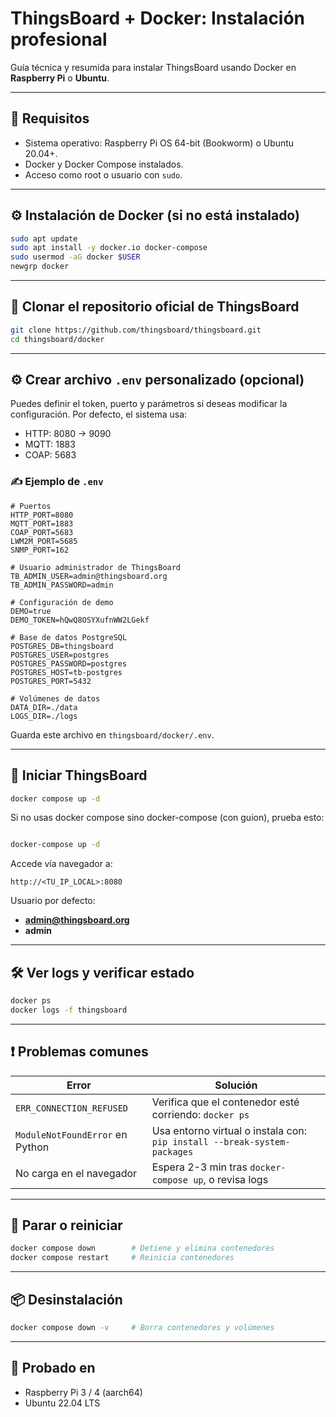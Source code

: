 # ThingsBoard + Docker: Instalación profesional

Guía técnica y resumida para instalar ThingsBoard usando Docker en **Raspberry Pi** o **Ubuntu**.

---

## 🧰 Requisitos

- Sistema operativo: Raspberry Pi OS 64-bit (Bookworm) o Ubuntu 20.04+.
- Docker y Docker Compose instalados.
- Acceso como root o usuario con `sudo`.

---

## ⚙️ Instalación de Docker (si no está instalado)

```bash
sudo apt update
sudo apt install -y docker.io docker-compose
sudo usermod -aG docker $USER
newgrp docker
```

---

## 🚀 Clonar el repositorio oficial de ThingsBoard

```bash
git clone https://github.com/thingsboard/thingsboard.git
cd thingsboard/docker
```

---

## ⚙️ Crear archivo `.env` personalizado (opcional)

Puedes definir el token, puerto y parámetros si deseas modificar la configuración. Por defecto, el sistema usa:

- HTTP: 8080 → 9090
- MQTT: 1883
- COAP: 5683

### ✍️ Ejemplo de `.env`

```env
# Puertos
HTTP_PORT=8080
MQTT_PORT=1883
COAP_PORT=5683
LWM2M_PORT=5685
SNMP_PORT=162

# Usuario administrador de ThingsBoard
TB_ADMIN_USER=admin@thingsboard.org
TB_ADMIN_PASSWORD=admin

# Configuración de demo
DEMO=true
DEMO_TOKEN=hQwQ8OSYXufnWW2LGekf

# Base de datos PostgreSQL
POSTGRES_DB=thingsboard
POSTGRES_USER=postgres
POSTGRES_PASSWORD=postgres
POSTGRES_HOST=tb-postgres
POSTGRES_PORT=5432

# Volúmenes de datos
DATA_DIR=./data
LOGS_DIR=./logs

```

Guarda este archivo en `thingsboard/docker/.env`.

---

## 🧱 Iniciar ThingsBoard

```bash
docker compose up -d
```
Si no usas docker compose sino docker-compose (con guion), prueba esto:
```bash

docker-compose up -d
```

Accede vía navegador a:

```text
http://<TU_IP_LOCAL>:8080
```

Usuario por defecto:

- **admin@thingsboard.org**
- **admin**

---

## 🛠️ Ver logs y verificar estado

```bash
docker ps
docker logs -f thingsboard
```

---

## ❗ Problemas comunes

| Error                              | Solución                                                                 |
|-----------------------------------|--------------------------------------------------------------------------|
| `ERR_CONNECTION_REFUSED`          | Verifica que el contenedor esté corriendo: `docker ps`                   |
| `ModuleNotFoundError` en Python   | Usa entorno virtual o instala con: `pip install --break-system-packages` |
| No carga en el navegador          | Espera 2-3 min tras `docker-compose up`, o revisa logs                   |

---

## 🧼 Parar o reiniciar

```bash
docker compose down        # Detiene y elimina contenedores
docker compose restart     # Reinicia contenedores
```

---

## 📦 Desinstalación

```bash
docker compose down -v     # Borra contenedores y volúmenes
```

---

## 🧪 Probado en

- Raspberry Pi 3 / 4 (aarch64)
- Ubuntu 22.04 LTS
